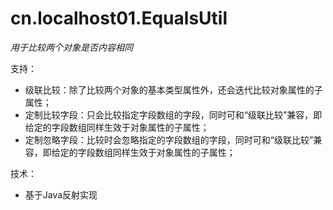 # cn.localhost01.EqualsUtil
*用于比较两个对象是否内容相同*

支持：
* 级联比较：除了比较两个对象的基本类型属性外，还会迭代比较对象属性的子属性；
* 定制比较字段：只会比较指定字段数组的字段，同时可和“级联比较”兼容，即给定的字段数组同样生效于对象属性的子属性；
* 定制忽略字段：比较时会忽略指定的字段数组的字段，同时可和“级联比较”兼容，即给定的字段数组同样生效于对象属性的子属性；

技术：
* 基于Java反射实现
